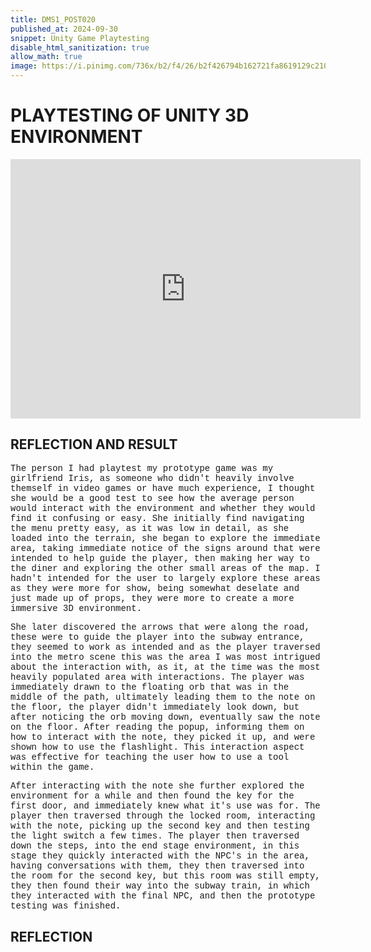 ```yaml
---
title: DMS1_POST020
published_at: 2024-09-30
snippet: Unity Game Playtesting
disable_html_sanitization: true
allow_math: true
image: https://i.pinimg.com/736x/b2/f4/26/b2f426794b162721fa8619129c210d2c.jpg
---
```


# **PLAYTESTING OF UNITY 3D ENVIRONMENT**

<iframe width="560" height="415" src="https://www.youtube.com/embed/sgfH84TOqyc?si=Xo9Grx8r692_Uh0-" title="YouTube video player" frameborder="0" allow="accelerometer; autoplay; clipboard-write; encrypted-media; gyroscope; picture-in-picture; web-share" referrerpolicy="strict-origin-when-cross-origin" allowfullscreen></iframe>

## **REFLECTION AND RESULT**

<style>
  .custom-font {
    font-family: 'Courier New', Courier, monospace;
  }
</style>

<p class="custom-font">
The person I had playtest my prototype game was my girlfriend Iris, as someone who didn't heavily involve themself in video games or have much experience, I thought she would be a good test to see how the average person would interact with the environment and whether they would find it confusing or easy. She initially find navigating the menu pretty easy, as it was low in detail, as she loaded into the terrain, she began to explore the immediate area, taking immediate notice of the signs around that were intended to help guide the player, then making her way to the diner and exploring the other small areas of the map. I hadn't intended for the user to largely explore these areas as they were more for show, being somewhat deselate and just made up of props, they were more to create a more immersive 3D environment.

<style>
  .custom-font {
    font-family: 'Courier New', Courier, monospace;
  }
</style>

<p class="custom-font">
She later discovered the arrows that were along the road, these were to guide the player into the subway entrance, they seemed to work as intended and as the player traversed into the metro scene this was the area I was most intrigued about the interaction with, as it, at the time was the most heavily populated area with interactions. The player was immediately drawn to the floating orb that was in the middle of the path, ultimately leading them to the note on the floor, the player didn't immediately look down, but after noticing the orb moving down, eventually saw the note on the floor. After reading the popup, informing them on how to interact with the note, they picked it up, and were shown how to use the flashlight. This interaction aspect was effective for teaching the user how to use a tool within the game.


<style>
  .custom-font {
    font-family: 'Courier New', Courier, monospace;
  }
</style>

<p class="custom-font">
After interacting with the note she further explored the environment for a while and then found the key for the first door, and immediately knew what it's use was for. The player then traversed through the locked room, interacting with the note, picking up the second key and then testing the light switch a few times. The player then traversed down the steps, into the end stage environment, in this stage they quickly interacted with the NPC's in the area, having conversations with them, they then traversed into the room for the second key, but this room was still empty, they then found their way into the subway train, in which they interacted with the final NPC, and then the prototype testing was finished.

## **REFLECTION**